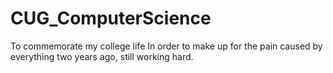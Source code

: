 # CUG_ComputerScience
To commemorate my college life
In order to make up for the pain caused by everything two years ago, still working hard.
